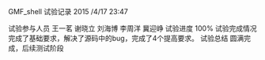 GMF_shell 试验记录
2015 /4/17 23:47

试验参与人员 王一茗 谢晓立 刘海博 李周洋 冀迎峥
试验进度  100%
试验完成情况 完成了基础要求，解决了源码中的bug，完成了4个提高要求。
试验总结 圆满完成，后续测试阶段

